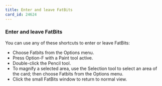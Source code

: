 ```yaml
---
title: Enter and leave FatBits
card_id: 24624
---
```


### Enter and leave FatBits

You can use any of these shortcuts to enter or leave FatBits:

* Choose Fatbits from the Options menu.
* Press Option-F with a Paint tool active.
* Double-click the Pencil tool.
* To magnify a selected area, use the  Selection tool to select an area of the card; then choose Fatbits from the Options menu.
* Click the small FatBits window to return to normal view.
